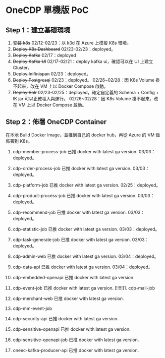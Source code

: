 # OneCDP 單機版 PoC

## Step 1：建立基礎環境

1. ~~安裝 k8s~~
    02/12-02/23：以 k3d 在 Azure 上模擬 K8s 環境。
1. ~~Deploy K8s Dashboard~~
    02/23-02/23：deployed。
1. ~~Deploy Kafka~~
    02/17：deployed
1. ~~Deploy Kafka UI~~
    02/17-02/21：deploy kafka ui，確認可以在 UI 上建立 Cluster。
1. ~~Deploy Inifinispan~~
    02/23：deployed。
1. ~~Deploy Postgresql~~
    02/23：deployed。
    02/26~02/28：因 K8s Volume 掛不起來，改在 VM 上以 Docker Compose 啟動。
1. ~~Deploy Solr~~
    02/23-02/25：deployed，確定自定義的 Schema + Config + IK jar 可以正確埋入與運行。
    02/26~02/28：因 K8s Volume 掛不起來，改在 VM 上以 Docker Compose 啟動。

## Step 2：佈署 OneCDP Container

在本地 Build Docker Image，並推到自己的 docker hub，再從 Azure 的 VM 做佈署到 K8s。

1. cdp-member-process-job
    已推 docker with latest ga version.
    03/03：deployed。
1. cdp-order-process-job
    已推 docker with latest ga version.
    03/03：deployed。
1. cdp-platform-job
    已推 docker with latest ga version.
    02/25：deployed。
1. cdp-product-process-job
    已推 docker with latest ga version.
    03/03：deployed。
1. cdp-recommend-job
    已推 docker with latest ga version.
    03/03：deployed。
1. cdp-statistic-job
    已推 docker with latest ga version.
    03/03：deployed。
1. cdp-task-generate-job
    已推 docker with latest ga version.
    03/03：deployed。
1. cdp-admin-web
    已推 docker with latest ga version.
    03/04：deployed。
1. cdp-data-api
    已推 docker with latest ga version.
    03/04：deployed。
1. cdp-embedded-openapi
    已推 docker with latest ga version.
1. cdp-event-job
    已推 docker with latest ga version.
[!!!!!]1. cdp-mail-job
1. cdp-merchant-web
    已推 docker with latest ga version.
1. cdp-mm-event-job
1. cdp-security-api
    已推 docker with latest ga version.
1. cdp-sensitive-openapi
    已推 docker with latest ga version.
1. cdp-sensitive-openapi-job
    已推 docker with latest ga version.

1. oneec-kafka-producer-api
    已推 docker with latest ga version.